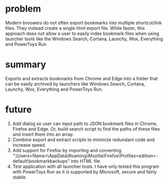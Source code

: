 # problem
Modern broswers do not often export bookmarks into multiple shortcut/link files. They instead create a single html export file. While faster, this approach does not allow a user to easily index bookmark files when using launcher tools like the Windows Search, Cortana, Launchy, Wox, Everything and PowerToys Run 

# summary
Exports and extracts bookmarks from Chrome and Edge into a folder that can be easily archived by launchers like Windows Search, Cortana, Launchy, Wox, Everything and PowerToys Run.

# future
1. Add dialog so user can input path to JSON bookmark files in Chrome, Firefox and Edge. Or, build search script to find the paths of these files and insert them into an array.
2. Combine export and extract scripts to minimize redundant code and increase speed.
3. Add support for Firefox by importing and converting "<Drive>:\Users\<Name>\AppData\Roaming\Mozilla\Firefox\Profiles\<edition>-default\bookmarkbackups" into HTML file
4. Test application with all launcher tools. I have only tested this program with PowerToys Run as it is supported by Microsoft, secure and fairly stable.
